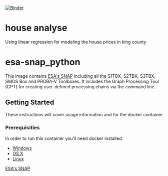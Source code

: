 [![Binder](https://mybinder.org/badge_logo.svg)](https://mybinder.org/v2/gh/behzad89/house_analyse/master)
# house analyse
Using linear regression for modeling the house prices in king county
# esa-snap_python

This image contains [ESA's SNAP](http://step.esa.int/main/toolboxes/snap/) including all the S1TBX, S2TBX, S3TBX, SMOS Box and PROBA-V Toolboxes. It includes the Graph Processing Tool (GPT) for creating user-defined processing chains via the command line.

## Getting Started

These instructions will cover usage information and for the docker container 

### Prerequisities

In order to run this container you'll need docker installed.

* [Windows](https://docs.docker.com/windows/started)
* [OS X](https://docs.docker.com/mac/started/)
* [Linux](https://docs.docker.com/linux/started/)


[ESA's SNAP](http://step.esa.int/main/toolboxes/snap/)
